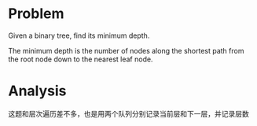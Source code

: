 # Problem

Given a binary tree, find its minimum depth.

The minimum depth is the number of nodes along the shortest path from the root node down to the nearest leaf node.

# Analysis

这题和层次遍历差不多，也是用两个队列分别记录当前层和下一层，并记录层数